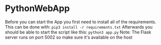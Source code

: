 # PythonWebApp
Before you can start the App you first need to install all of the requirements. This can be done with:
```pip3 install -r requirements.txt```
Afterwards you should be able to start the script like this:
```python3 app.py```
Note: The Flask server runs on port 5002 so make sure it's available on the host 
